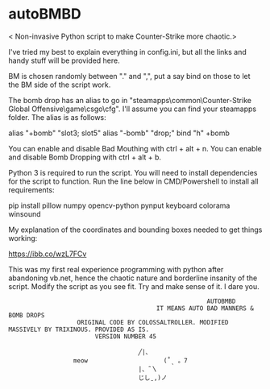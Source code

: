 # autoBMBD
< Non-invasive Python script to make Counter-Strike more chaotic.>


I've tried my best to explain everything in config.ini, but all the links and handy stuff will be provided here.

BM is chosen randomly between "." and ",", put a say bind on those to let the BM side of the script work.

The bomb drop has an alias to go in "steamapps\common\Counter-Strike Global Offensive\game\csgo\cfg". I'll assume you can find your steamapps folder.
The alias is as follows:

alias "+bomb" "slot3; slot5"
alias "-bomb" "drop;"
bind "h" +bomb

You can enable and disable Bad Mouthing with ctrl + alt + n.
You can enable and disable Bomb Dropping with ctrl + alt + b.

Python 3 is required to run the script. 
You will need to install dependencies for the script to function.
Run the line below in CMD/Powershell to install all requirements:

pip install pillow numpy opencv-python pynput keyboard colorama winsound



My explanation of the coordinates and bounding boxes needed to get things working:

https://ibb.co/wzL7FCv


This was my first real experience programming with python after abandoning vb.net, 
hence the chaotic nature and borderline insanity of the script.
Modify the script as you see fit. Try and make sense of it. I dare you.

                                                           AUTOBMBD                                                             
                                             IT MEANS AUTO BAD MANNERS & BOMB DROPS                                             
                       ORIGINAL CODE BY COLOSSALTROLLER. MODIFIED MASSIVELY BY TRIXINOUS. PROVIDED AS IS.                       
							VERSION NUMBER 45                           							 

										╱|、
					  meow   			       (˚ˎ 。7  
										|、˜〵          
										じしˍ,)ノ
